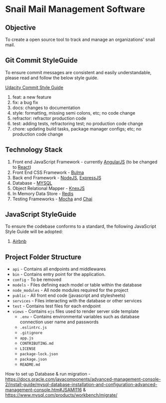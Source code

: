 #  Snail Mail Management Software

## Objective

To create a open source tool to track and manage an organizations' snail mail. 

## Git Commit StyleGuide

To ensure commit messages are consistent and easily understandable, please read and 
follow the below style guide.

[Udacity Commit Style Guide](http://udacity.github.io/git-styleguide/, "Udacity Style Guide")

1. feat: a new feature
2. fix: a bug fix
3. docs: changes to documentation
4. style: formatting, missing semi colons, etc; no code change
5. refractor: refractor production code
6. test: adding tests, refractoring test; no production code change
7. chore: updating build tasks, package manager configs; etc; no production code change

## Technology Stack

1. Front end JavaScript Framework - currently [AngularJS](https://angularjs.org/, "AngularJS") (to be changed to [React](https://reactjs.org/,"React"))
2. Front End CSS Framework - [Bulma](https://bulma.io/, "Bulma")
3. Back end Framework - [NodeJS](https://nodejs.org/en/,"NodeJS"), [ExpressJS](https://expressjs.com/, "Express")
4. Database - [MYSQL](https://www.mysql.com/,"MYSQL") 
5. Object Relational Mapper - [KnexJS](https://knexjs.org/,"KnexJS")
6. In Memory Data Store - [Redis](https://redis.io/, "Redis")
7. Testing Frameworks - [Mocha](https://mochajs.org/, "Mocha") and [Chai](https://www.chaijs.com/, "Chai") 

## JavaScript StyleGuide

To ensure the codebase conforms to a standard, the following JavaScript Style Guide will be adopted:
1. [Airbnb](https://github.com/airbnb/javascript, "Airbnb JavaScript Style Guide")

## Project Folder Structure

- `api` - Contains all endpoints and middlewares
- `bin` - Contains entry point for the application. 
- `config` - To be removed
- `models` - Files defining each model or table within the database
- `node_modules` - All node modules required for the project
- `public` - All front end code (javascript and stylesheets)
- `services` - Files interacting with the database or other services 
- `test` - Contains test files for each endpoint
- `views` - Contains `ejs` files used to render server side template
  - `.env` - Contains environmental variables such as database connection user name and passwords
  - `.eslintrc.js` 
  - `.gitignore` 
  - `app.js`
  - `CONTRIBUTING.md`
  - `LICENSE`
  - `package-lock.json`
  - `package.json`
  - `README.md`


How to set up Database & run migration - https://docs.oracle.com/javacomponents/advanced-management-console-2/install-guide/mysql-database-installation-and-configuration-advanced-management-console.htm#JSAMI116 & https://www.mysql.com/products/workbench/migrate/
